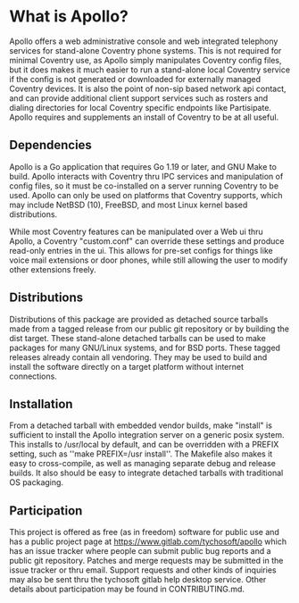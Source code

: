 # What is Apollo?

Apollo offers a web administrative console and web integrated telephony
services for stand-alone Coventry phone systems. This is not required for
minimal Coventry use, as Apollo simply manipulates Coventry config files, but
it does makes it much easier to run a stand-alone local Coventry service if
the config is not generated or downloaded for externally managed Coventry
devices. It is also the point of non-sip based network api contact, and can
provide additional client support services such as rosters and dialing
directories for local Coventry specific endpoints like Partisipate. Apollo
requires and supplements an install of Coventry to be at all useful.

## Dependencies

Apollo is a Go application that requires Go 1.19 or later, and GNU Make to
build. Apollo interacts with Coventry thru IPC services and manipulation of
config files, so it must be co-installed on a server running Coventry to be
used. Apollo can only be used on platforms that Coventry supports, which may
include NetBSD (10), FreeBSD, and most Linux kernel based distributions.

While most Coventry features can be manipulated over a Web ui thru Apollo, a
Coventry "custom.conf" can override these settings and produce read-only
entries in the ui. This allows for pre-set configs for things like voice mail
extensions or door phones, while still allowing the user to modify other
extensions freely.

## Distributions

Distributions of this package are provided as detached source tarballs made
from a tagged release from our public git repository or by building the dist
target. These stand-alone detached tarballs can be used to make packages for
many GNU/Linux systems, and for BSD ports. These tagged releases already
contain all vendoring. They may be used to build and install the software
directly on a target platform without internet connections.

## Installation

From a detached tarball with embedded vendor builds, make "install" is
sufficient to install the Apollo integration server on a generic posix system.
This installs to /usr/local by default, and can be overridden with a PREFIX
setting, such as ''make PREFIX=/usr install''. The Makefile also makes it
easy to cross-compile, as well as managing separate debug and release builds.
It also should be easy to integrate detached tarballs with traditional OS
packaging.

## Participation

This project is offered as free (as in freedom) software for public use and has
a public project page at https://www.gitlab.com/tychosoft/apollo which has an
issue tracker where people can submit public bug reports and a public git
repository. Patches and merge requests may be submitted in the issue tracker or
thru email. Support requests and other kinds of inquiries may also be sent thru
the tychosoft gitlab help desktop service. Other details about participation
may be found in CONTRIBUTING.md.

